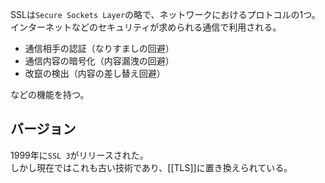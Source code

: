 SSLは`Secure Sockets Layer`の略で、ネットワークにおけるプロトコルの1つ。  
インターネットなどのセキュリティが求められる通信で利用される。

* 通信相手の認証（なりすましの回避）
* 通信内容の暗号化（内容漏洩の回避）
* 改竄の検出（内容の差し替え回避）

などの機能を持つ。

## バージョン
1999年に`SSL 3`がリリースされた。  
しかし現在ではこれも古い技術であり、[[TLS]]に置き換えられている。